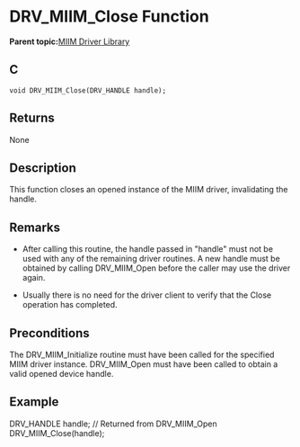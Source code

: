 # DRV\_MIIM\_Close Function

**Parent topic:**[MIIM Driver Library](GUID-A8906C8D-A608-4572-AE74-1E517DD2B0BE.md)

## C

```
void DRV_MIIM_Close(DRV_HANDLE handle); 
```

## Returns

None

## Description

This function closes an opened instance of the MIIM driver, invalidating the handle.

## Remarks

-   After calling this routine, the handle passed in "handle" must not be used with any of the remaining driver routines. A new handle must be obtained by calling DRV\_MIIM\_Open before the caller may use the driver again.

-   Usually there is no need for the driver client to verify that the Close operation has completed.


## Preconditions

The DRV\_MIIM\_Initialize routine must have been called for the specified MIIM driver instance. DRV\_MIIM\_Open must have been called to obtain a valid opened device handle.

## Example

DRV\_HANDLE handle; // Returned from DRV\_MIIM\_Open<br />DRV\_MIIM\_Close\(handle\);

